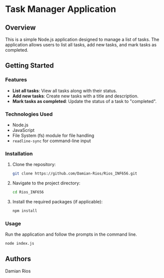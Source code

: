 # Task Manager Application

## Overview
This is a simple Node.js application designed to manage a list of tasks. The application allows users to list all tasks, add new tasks, and mark tasks as completed.

## Getting Started

### Features
- **List all tasks**: View all tasks along with their status.
- **Add new tasks**: Create new tasks with a title and description.
- **Mark tasks as completed**: Update the status of a task to "completed".

### Technologies Used
- Node.js
- JavaScript
- File System (fs) module for file handling
- `readline-sync` for command-line input

### Installation
1. Clone the repository:
   ```bash
   git clone https://github.com/Damian-Rios/Rios_INF656.git
   ```

2. Navigate to the project directory:
   ```bash
   cd Rios_INF656
   ```

3. Install the required packages (if applicable):
    ```bash
    npm install
    ```

### Usage
Run the application and follow the prompts in the command line.
```bash
node index.js
```

## Authors
Damian Rios

